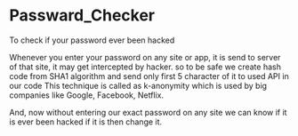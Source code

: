 # Passward_Checker
To check if your password ever been hacked

Whenever you enter your password on any site or app, it is  send to server of that site, it may get intercepted by hacker.
so to be safe we create hash code from SHA1 algorithm and send only first 5 character of it to used API in our code 
This technique is called as k-anonymity which is used by big companies like Google, Facebook,  Netflix.

And, now without entering our exact password on any site  we can know if it is ever been hacked if it is then change it.


